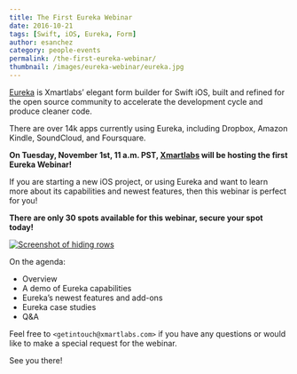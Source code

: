 ```yaml
---
title: The First Eureka Webinar
date: 2016-10-21
tags: [Swift, iOS, Eureka, Form]
author: esanchez
category: people-events
permalink: /the-first-eureka-webinar/
thumbnail: /images/eureka-webinar/eureka.jpg
---
```


[Eureka]:        https://github.com/xmartlabs/Eureka
[Xmartlabs]:     https://xmartlabs.com/

[Eureka] is Xmartlabs’ elegant form builder for Swift iOS, built and refined for the open source community to accelerate the development cycle and produce cleaner code.

There are over 14k apps currently using Eureka, including Dropbox, Amazon Kindle, SoundCloud, and Foursquare.

**On Tuesday, November 1st, 11 a.m. PST, [Xmartlabs] will be hosting the first Eureka Webinar!**

If you are starting a new iOS project, or using Eureka and want to learn more about its capabilities and newest features, then this webinar is perfect for you!

**There are only 30 spots available for this webinar, secure your spot today!**

<a  href="https://goo.gl/forms/rKNRZQ1r5Ay5gM3p2" target="_blank"><img src="/images/eureka-webinar/save_your_spot.png" alt="Screenshot of hiding rows" /></a>

On the agenda:
- Overview
- A demo of Eureka capabilities
- Eureka’s newest features and add-ons
- Eureka case studies
- Q&A

Feel free to `<getintouch@xmartlabs.com>` if you have any questions or would like to make a special request for the webinar.

See you there!
